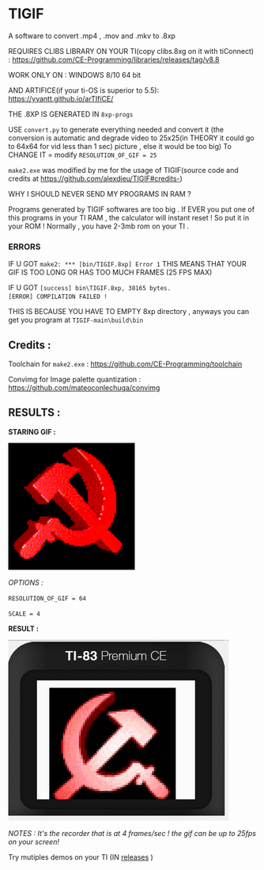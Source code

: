 # TIGIF
A software to convert .mp4 , .mov and .mkv to .8xp 

REQUIRES CLIBS LIBRARY ON YOUR TI(copy clibs.8xg on it with tiConnect) : https://github.com/CE-Programming/libraries/releases/tag/v8.8

WORK ONLY ON : WINDOWS 8/10 64 bit

AND ARTIFICE(if your ti-OS is superior to 5.5): https://yvantt.github.io/arTIfiCE/

THE .8XP IS GENERATED IN `8xp-progs`

USE `convert.py` to generate everything needed and convert it (the conversion is automatic and degrade video to 25x25(in THEORY it could go to 64x64 for vid less than 1 sec) picture , else it would be too big) To CHANGE IT = modify `RESOLUTION_OF_GIF = 25`

`make2.exe` was modified by me for the usage of TIGIF(source code and credits at https://github.com/alexdieu/TIGIF#credits-)

WHY I SHOULD NEVER SEND MY PROGRAMS IN RAM ?

Programs generated by TIGIF softwares are too big . If EVER you put one of this programs in your TI RAM , the calculator will instant reset ! So put it in your ROM ! Normally , you have 2-3mb rom on your TI .

### ERRORS

IF U GOT `make2: *** [bin/TIGIF.8xp] Error 1` THIS MEANS THAT YOUR GIF IS TOO LONG OR HAS TOO MUCH FRAMES (25 FPS MAX)

IF U GOT `[success] bin\TIGIF.8xp, 38165 bytes.                                                                                                                                               [ERROR] COMPILATION FAILED !`
          
THIS IS BECAUSE YOU HAVE TO EMPTY 8xp directory , anyways you can get you program at `TIGIF-main\build\bin`

## Credits :

Toolchain for `make2.exe` : https://github.com/CE-Programming/toolchain

Convimg for Image palette quantization : https://github.com/mateoconlechuga/convimg

## RESULTS :

**STARING GIF :**

![start](https://github.com/alexdieu/TIGIF/blob/main/gifDemo.gif)

*OPTIONS :*

`RESOLUTION_OF_GIF = 64`

`SCALE = 4`

**RESULT :**

![start](https://github.com/alexdieu/TIGIF/blob/main/gifDemoR.gif)

*NOTES : It's the recorder that is at 4 frames/sec ! the gif can be up to 25fps on your screen!*

Try mutiples demos on your TI (IN [releases](https://github.com/alexdieu/TIGIF/releases/tag/1) )
